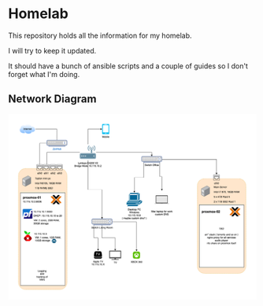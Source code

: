 # Homelab

This repository holds all the information for my homelab.

I will try to keep it updated.

It should have a bunch of ansible scripts and a couple of guides so I don't forget what I'm doing.

## Network Diagram

![screenshot](images/network_diagram.png)